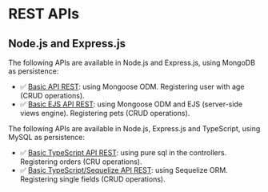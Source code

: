 # REST APIs

## Node.js and Express.js

The following APIs are available in Node.js and Express.js, using MongoDB as persistence:

* :white_check_mark: [Basic API REST](https://github.com/norbeydanilo/basic_api_rest.git): using Mongoose ODM. Registering user with age (CRUD operations).
* :white_check_mark: [Basic EJS API REST](https://github.com/norbeydanilo/basic_api_rest_ejs.git): using Mongoose ODM and EJS (server-side views engine). Registering pets (CRUD operations).

The following APIs are available in Node.js, Express.js and TypeScript, using MySQL as persistence:

* :white_check_mark: [Basic TypeScript API REST](https://github.com/norbeydanilo/api_typescript_mysql.git): using pure sql in the controllers. Registering orders (CRU operations).
* :white_check_mark: [Basic TypeScript/Sequelize API REST](https://github.com/norbeydanilo/api_typescript_sequelize.git): using Sequelize ORM. Registering single fields (CRUD operations).

